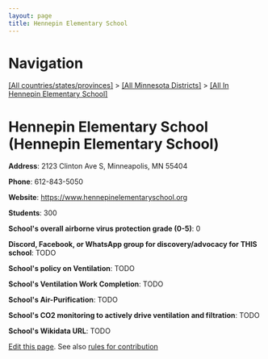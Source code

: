 ```yaml
---
layout: page
title: Hennepin Elementary School
---
```

# Navigation

[[All countries/states/provinces]](../../..) > [[All Minnesota Districts]](../..) > [[All In Hennepin Elementary School]](..)

# Hennepin Elementary School (Hennepin Elementary School)

**Address**: 2123 Clinton Ave S, Minneapolis, MN 55404

**Phone**: 612-843-5050

**Website**: <https://www.hennepinelementaryschool.org>

**Students**: 300

**School's overall airborne virus protection grade (0-5)**: 0

**Discord, Facebook, or WhatsApp group for discovery/advocacy for THIS school**: TODO

**School's policy on Ventilation**: TODO

**School's Ventilation Work Completion**: TODO

**School's Air-Purification**: TODO

**School's CO2 monitoring to actively drive ventilation and filtration**: TODO

**School's Wikidata URL**: TODO


[Edit this page](https://github.com/ventilate-schools/MN/edit/main/./Hennepin_Elementary_School/Hennepin_Elementary_School.md). See also [rules for contribution](../../../contribution-rules/)